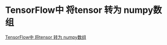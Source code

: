 # TensorFlow中 将tensor 转为 numpy数组
[TensorFlow中 将tensor 转为 numpy数组](https://aiwithcloud.com/2021/08/31/tensorflow%e4%b8%ad-%e5%b0%86tensor-%e8%bd%ac%e4%b8%ba-numpy%e6%95%b0%e7%bb%84/)